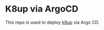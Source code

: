 # K8up via ArgoCD
This repo is used to deploy [k8up](https://github.com/k8up-io/k8up/) via Argo CD.
